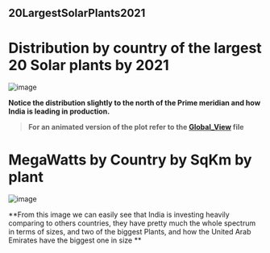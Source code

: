 ## 20LargestSolarPlants2021

# Distribution by country of the largest 20 Solar plants by 2021

![image](https://user-images.githubusercontent.com/81306499/143096935-92b56c2b-ab9c-4300-9efb-bb4578d1eda4.png)


**Notice the distribution slightly to the north of the Prime meridian and how India is leading in production.**

> **For an animated version of the plot refer to the [Global_View](https://github.com/suazojaime/20LargestSolarPlants2021/blob/main/gloab_view.html) file**


# MegaWatts by Country by SqKm by plant

![image](https://user-images.githubusercontent.com/81306499/143097185-a00323e6-9cbf-4262-82e9-837fff32dab1.png)


**From this image we can easily see that India is investing heavily comparing to others countries, they have pretty much the whole spectrum in terms of sizes, and two of the biggest Plants, and how the United Arab Emirates have the biggest one in size **
